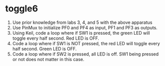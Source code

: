 # toggle6
1. Use prior knowledge from labs 3, 4, and 5 with the above apparatus
2. Use PinMux to initialize PF0 and PF4 as input, PF1 and PF3 as outputs. 
3. Using Keil, code a loop where if SW1 is pressed, the green LED will toggle every half second. Red LED is OFF.
4. Code a loop where if SW1 is NOT pressed, the red LED will toggle every half second. Green LED is OFF.
5. Code a loop where if SW2 is pressed, all LED is off. SW1 being pressed or not does not matter in this case.

